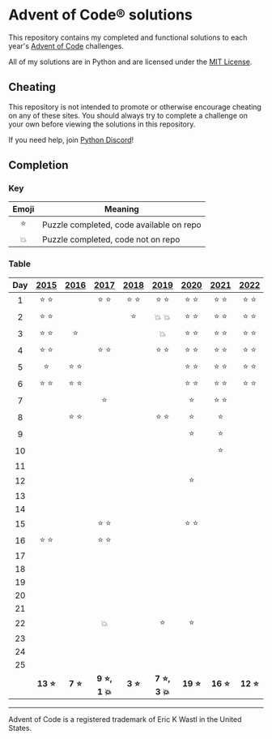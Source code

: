 # Advent of Code® solutions

This repository contains my completed and functional solutions to each year's
[Advent of Code](https://adventofcode.com/) challenges.

All of my solutions are in Python and are licensed under the
[MIT License](LICENSE).

## Cheating

This repository is not intended to promote or otherwise encourage cheating on
any of these sites. You should always try to complete a challenge on your own
before viewing the solutions in this repository.

If you need help, join [Python Discord](https://discord.gg/python)!

## Completion

### Key

| Emoji  | Meaning                                  |
| :----: | ---------------------------------------- |
| :star: | Puzzle completed, code available on repo |
| :boom: | Puzzle completed, code not on repo       |

### Table

|  Day  |    [2015]     |    [2016]     |         [2017]         |    [2018]     |         [2019]         |    [2020]     |    [2021]     |    [2022]     |    [2023]    |
| :---: | :-----------: | :-----------: | :--------------------: | :-----------: | :--------------------: | :-----------: | :-----------: | :-----------: | :----------: |
|   1   | :star: :star: |               |     :star: :star:      | :star: :star: |     :star: :star:      | :star: :star: | :star: :star: | :star: :star: |    :star:    |
|   2   | :star: :star: |               |                        |    :star:     |     :boom: :boom:      | :star: :star: | :star: :star: | :star: :star: |              |
|   3   | :star: :star: |    :star:     |                        |               |         :boom:         | :star: :star: | :star: :star: | :star: :star: |              |
|   4   | :star: :star: |               |     :star: :star:      |               |     :star: :star:      | :star: :star: | :star: :star: | :star: :star: |              |
|   5   |    :star:     | :star: :star: |                        |               |                        | :star: :star: | :star: :star: | :star: :star: |              |
|   6   | :star: :star: | :star: :star: |                        |               |                        | :star: :star: | :star: :star: | :star: :star: |              |
|   7   |               |               |         :star:         |               |                        |    :star:     | :star: :star: |               |              |
|   8   |               | :star: :star: |                        |               |     :star: :star:      |    :star:     |    :star:     |               |              |
|   9   |               |               |                        |               |                        |    :star:     |    :star:     |               |              |
|  10   |               |               |                        |               |                        |               |    :star:     |               |              |
|  11   |               |               |                        |               |                        |               |               |               |              |
|  12   |               |               |                        |               |                        |    :star:     |               |               |              |
|  13   |               |               |                        |               |                        |               |               |               |              |
|  14   |               |               |                        |               |                        |               |               |               |              |
|  15   |               |               |     :star: :star:      |               |                        | :star: :star: |               |               |              |
|  16   | :star: :star: |               |     :star: :star:      |               |                        |               |               |               |              |
|  17   |               |               |                        |               |                        |               |               |               |              |
|  18   |               |               |                        |               |                        |               |               |               |              |
|  19   |               |               |                        |               |                        |               |               |               |              |
|  20   |               |               |                        |               |                        |               |               |               |              |
|  21   |               |               |                        |               |                        |               |               |               |              |
|  22   |               |               |         :boom:         |               |         :star:         |    :star:     |               |               |              |
|  23   |               |               |                        |               |                        |               |               |               |              |
|  24   |               |               |                        |               |                        |               |               |               |              |
|  25   |               |               |                        |               |                        |               |               |               |              |
|       | **13 :star:** | **7 :star:**  | **9 :star:, 1 :boom:** | **3 :star:**  | **7 :star:, 3 :boom:** | **19 :star:** | **16 :star:** | **12 :star:** | **1 :star:** |

---

Advent of Code is a registered trademark of Eric K Wastl in the United States.

[2015]: https://adventofcode.com/2015
[2016]: https://adventofcode.com/2016
[2017]: https://adventofcode.com/2017
[2018]: https://adventofcode.com/2018
[2019]: https://adventofcode.com/2019
[2020]: https://adventofcode.com/2020
[2021]: https://adventofcode.com/2021
[2022]: https://adventofcode.com/2022
[2023]: https://adventofcode.com/2023
